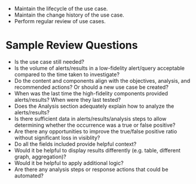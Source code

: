 - Maintain the lifecycle of the use case.
- Maintain the change history of the use case.
- Perform regular review of use cases.

# Sample Review Questions
- Is the use case still needed?
- Is the volume of alerts/results in a low-fidelity alert/query acceptable compared to the time taken to investigate?
- Do the content and components align with the objectives, analysis, and recommended actions? Or should a new use case be created?
- When was the last time the high-fidelity components provided alerts/results? When were they last tested?
- Does the Analysis section adequately explain how to analyze the alerts/results?
- Is there sufficient data in alerts/results/analysis steps to allow determining whether the occurrence was a true or false positive?
- Are there any opportunities to improve the true/false positive ratio without significant loss in visiblity?
- Do all the fields included provide helpful context?
- Would it be helpful to display results differently (e.g. table, different graph, aggregation)?
- Would it be helpful to apply additional logic?
- Are there any analysis steps or response actions that could be automated?
